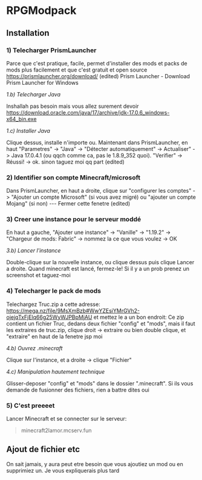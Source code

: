 # RPGModpack

## Installation

### **1) Telecharger PrismLauncher**
Parce que c'est pratique, facile, permet d'installer des mods et packs de mods plus facilement et que c'est gratuit et open source https://prismlauncher.org/download/ (edited)
Prism Launcher - Download Prism Launcher for Windows

_1.b) Telecharger Java_

Inshallah pas besoin mais vous allez surement devoir
https://download.oracle.com/java/17/archive/jdk-17.0.6_windows-x64_bin.exe

_1.c) Installer Java_

Clique dessus, installe n'importe ou.
Maintenant dans PrismLauncher, en haut "Parametres" -> "Java" -> "Détecter automatiquement" -> Actualiser" -> Java 17.0.4.1 (ou qqch comme ca, pas le 1.8.9_352 quoi). "Verifier" -> Réussi! -> ok. sinon taguez moi qq part (edited)

### **2) Identifier son compte Minecraft/microsoft**
Dans PrismLauncher, en haut a droite, clique sur "configurer les comptes" -> "Ajouter un compte Microsoft" (si vous avez migré) ou "ajouter un compte Mojang" (si non) --- Fermer cette fenetre (edited)

### **3) Creer une instance pour le serveur moddé**
En haut a gauche, "Ajouter une instance" -> "Vanille" -> "1.19.2" -> "Chargeur de mods: Fabric" -> nommez la ce que vous voulez -> OK

_3.b) Lancer l'instance_

Double-clique sur la nouvelle instance, ou clique dessus puis clique Lancer a droite. Quand minecraft est lancé, fermez-le! Si il y a un prob prenez un screenshot et taguez-moi

### **4) Telecharger le pack de mods**
Telechargez Truc.zip a cette adresse: https://mega.nz/file/9MsXmBzb#WwYZEsiYMrGVh2-ojejqTxFjElq66g25WyWJPBpMjAU et mettez le a un bon endroit: Ce zip contient un fichier Truc, dedans deux fichier "config" et "mods", mais il faut les extraires de truc.zip, clique droit -> extraire ou bien double clique, et "extraire" en haut de la fenetre jsp moi

_4.b) Ouvrez .minecraft_

Clique sur l'instance, et a droite -> clique "Fichier"

_4.c) Manipulation hautement technique_

Glisser-deposer "config" et "mods" dans le dossier ".minecraft". Si ils vous demande de fusionner des fichiers, rien a battre dites oui 

### **5) C'est preeeet**
Lancer Minecraft et se connecter sur le serveur:
>minecraft2lamor.mcserv.fun

## Ajout de fichier etc
On sait jamais, y aura peut etre besoin que vous ajoutiez un mod ou en supprimiez un. Je vous expliquerais plus tard

